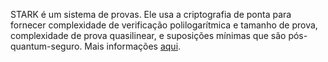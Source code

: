STARK é um sistema de provas. Ele usa a criptografia de ponta para fornecer complexidade de verificação polilogarítmica e tamanho de prova, complexidade de prova quasilinear, e suposições mínimas que são pós-quantum-seguro. Mais informações [aqui](https://starkware.co/stark/).